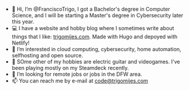 - 👋 Hi, I’m @FranciscoTrigo, I got a Bachelor's degree in Computer Science, and I will be starting a Master's degree in Cybersecurity later this year.
- 💻 I have a website and hobby blog where I sometimes write about things that I like: [trigomijes.com](https://www.trigomijes.com). Made with Hugo and depoyed with Netlify!
- 👀 I’m interested in cloud computing, cybersecurity, home automation, selfhosting and open source.
- 🎸 SOme other of my hobbies are electric guitar and videogames. I've been playing mostly on my Steamdeck recently.
- 💞️ I’m looking for remote jobs or jobs in the DFW area.
- 📫 You can reach me by e-mail at code@trigomijes.com

<!---
FranciscoTrigo/FranciscoTrigo is a ✨ special ✨ repository because its `README.md` (this file) appears on your GitHub profile.
You can click the Preview link to take a look at your changes.
--->
